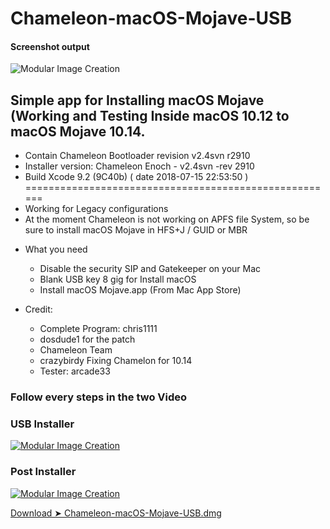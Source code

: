 # Chameleon-macOS-Mojave-USB
#### Screenshot output
![Modular Image Creation](https://i25.servimg.com/u/f25/18/50/18/69/captu240.png)

## Simple app for Installing macOS Mojave (Working and Testing Inside macOS 10.12 to macOS Mojave 10.14.

  - Contain Chameleon Bootloader revision v2.4svn r2910
  - Installer version: Chameleon Enoch - v2.4svn -rev 2910
  - Build Xcode  9.2 (9C40b) ( date 2018-07-15 22:53:50 ) 
  ======================================================
  - Working for Legacy configurations
  - At the moment Chameleon is not working on APFS file System, so be sure to install macOS Mojave in HFS+J / GUID or MBR

* What you need

   - Disable the security SIP and Gatekeeper on your Mac
   - Blank USB key 8 gig for Install macOS
   - Install macOS Mojave.app (From Mac App Store)
 
* Credit:
   - Complete Program: chris1111
   - dosdude1 for the patch
   - Chameleon Team
   - crazybirdy Fixing Chamelon for 10.14
   - Tester: arcade33

### Follow every steps in the two Video

### USB Installer
                           
[![Modular Image Creation](https://i25.servimg.com/u/f25/18/50/18/69/macosm10.png)](https://youtu.be/dG5HG60EzT0)

### Post Installer

[![Modular Image Creation](https://i25.servimg.com/u/f25/18/50/18/69/macosm10.png)](https://youtu.be/FSF5oO4VDUA)


[Download ➤ Chameleon-macOS-Mojave-USB.dmg](https://github.com/chris1111/Chameleon-macOS-Mojave-USB/releases)

